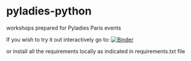 # pyladies-python
workshops prepared for Pyladies Paris events

If you wish to try it out interactively go to: 
[![Binder](https://mybinder.org/badge_logo.svg)](https://mybinder.org/v2/gh/maikia/pyladies-python/HEAD)

or install all the requirements locally as indicated in requirements.txt file
